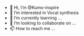 - 👋 Hi, I’m @Kumo-inspire
- 👀 I’m interested in Vocal synthesis
- 🌱 I’m currently learning ...
- 💞️ I’m looking to collaborate on ...
- 📫 How to reach me ...

<!---
Kumo-inspire/Kumo-inspire is a ✨ special ✨ repository because its `README.md` (this file) appears on your GitHub profile.
You can click the Preview link to take a look at your changes.
--->
